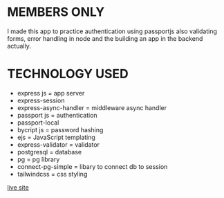 # MEMBERS ONLY
I made this app to practice authentication using passportjs also validating forms, error handling in node and the building an app in the backend actually.
# TECHNOLOGY USED
- express js = app server
- express-session
- express-async-handler = middleware async handler
- passport js = authentication
- passport-local
- bycript js = password hashing
- ejs = JavaScript templating
- express-validator = validator
- postgresql = database
- pg = pg library
- connect-pg-simple = libary to connect db to session
- tailwindcss = css styling

[live site](https://members-only-lpbj.onrender.com/)



